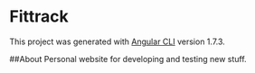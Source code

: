 # Fittrack

This project was generated with [Angular CLI](https://github.com/angular/angular-cli) version 1.7.3.

##About
Personal website for developing and testing new stuff.